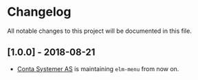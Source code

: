 # Changelog
All notable changes to this project will be documented in this file.

## [1.0.0] - 2018-08-21
- [Conta Systemer AS](https://contasystemer.no/) is maintaining `elm-menu` from now on.